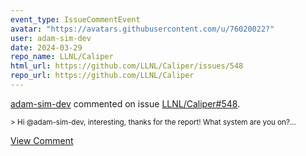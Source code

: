 ```yaml
---
event_type: IssueCommentEvent
avatar: "https://avatars.githubusercontent.com/u/76020022?"
user: adam-sim-dev
date: 2024-03-29
repo_name: LLNL/Caliper
html_url: https://github.com/LLNL/Caliper/issues/548
repo_url: https://github.com/LLNL/Caliper
---
```


<a href='https://github.com/adam-sim-dev' target='_blank'>adam-sim-dev</a> commented on issue <a href='https://github.com/LLNL/Caliper/issues/548' target='_blank'>LLNL/Caliper#548</a>.

<small>> Hi @adam-sim-dev, interesting, thanks for the report! What system are you on?...</small>

<a href='https://github.com/LLNL/Caliper/issues/548' target='_blank'>View Comment</a>